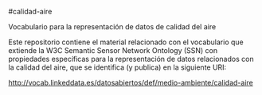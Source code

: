 #calidad-aire

Vocabulario para la representación de datos de calidad del aire
<p>Este repositorio contiene el material relacionado con el vocabulario que extiende la W3C Semantic Sensor Network Ontology (SSN) con propiedades específicas para la representación de datos relacionados con la calidad del aire, que se identifica (y publica) en la siguiente URI: 
  
http://vocab.linkeddata.es/datosabiertos/def/medio-ambiente/calidad-aire